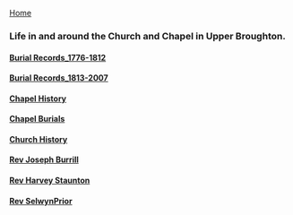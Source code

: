 [Home](https://simon-scmp.github.io/Upper-Broughton-History/)

### Life in and around the Church and Chapel in Upper Broughton.

#### [Burial Records_1776-1812](01.Burial_Records_1776-1812/BurialRecords_1776-1812.md)
#### [Burial Records_1813-2007](02.Burial_Records_1813-2007/BurialRecords_1813-2007.md)
#### [Chapel History](03.Chapel_History/HistoryChapel.md)
#### [Chapel Burials](04.Chapel_Burials/ChapelBurials.md)
#### [Church History](05.Church_History/church_hist.md)
#### [Rev Joseph Burrill](06.Rev_JBurrill/Rev_J_Burrill.md)
#### [Rev Harvey Staunton](07.Rev_Staunton/Rev_Staunton.md)
#### [Rev SelwynPrior](08.Rev_SelwynPrior/selwyn-prior.md)
